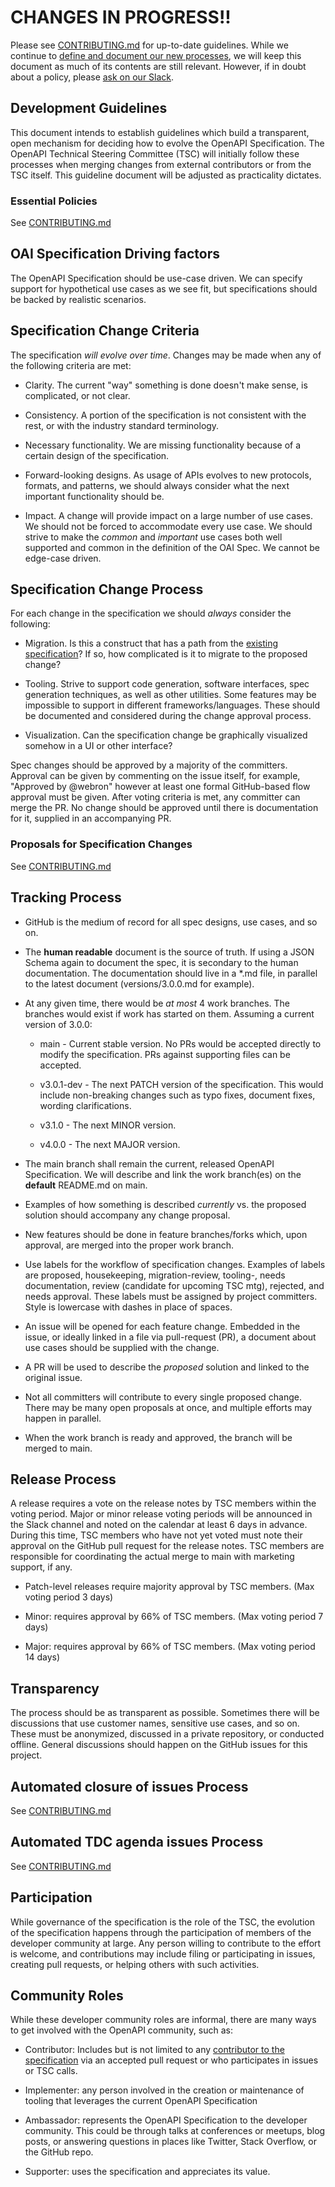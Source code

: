 # CHANGES IN PROGRESS!!

Please see [CONTRIBUTING.md](CONTRIBUTING.md) for up-to-date guidelines.  While we continue to [define and document our new processes](https://github.com/orgs/OAI/projects/5), we will keep this document as much of its contents are still relevant.  However, if in doubt about a policy, please [ask on our Slack](https://communityinviter.com/apps/open-api/openapi).

## Development Guidelines

This document intends to establish guidelines which build a transparent, open mechanism for deciding how to evolve the OpenAPI Specification. The OpenAPI Technical Steering Committee (TSC) will initially follow these processes when merging changes from external contributors or from the TSC itself. This guideline document will be adjusted as practicality dictates.

### Essential Policies

See [CONTRIBUTING.md](CONTRIBUTING.md)

## OAI Specification Driving factors

The OpenAPI Specification should be use-case driven. We can specify support for hypothetical use cases as we see fit, but specifications should be backed by realistic scenarios.

## Specification Change Criteria

The specification *will evolve over time*. Changes  may be made when any of the following criteria are met:

* Clarity. The current "way" something is done doesn't make sense, is complicated, or not clear.

* Consistency. A portion of the specification is not consistent with the rest, or with the industry standard terminology.

* Necessary functionality. We are missing functionality because of a certain design of the specification.

* Forward-looking designs. As usage of APIs evolves to new protocols, formats, and patterns, we should always consider what the next important functionality should be.

* Impact. A change will provide impact on a large number of use cases. We should not be forced to accommodate every use case. We should strive to make the *common* and *important* use cases both well supported and common in the definition of the OAI Spec. We cannot be edge-case driven.

## Specification Change Process

For each change in the specification we should *always* consider the following:

* Migration. Is this a construct that has a path from the [existing specification](https://github.com/OAI/OpenAPI-Specification/releases)? If so, how complicated is it to migrate to the proposed change?

* Tooling. Strive to support code generation, software interfaces, spec generation techniques, as well as other utilities. Some features may be impossible to support in different frameworks/languages. These should be documented and considered during the change approval process.

* Visualization. Can the specification change be graphically visualized somehow in a UI or other interface?

Spec changes should be approved by a majority of the committers. Approval can be given by commenting on the issue itself, for example, "Approved by @webron" however at least one formal GitHub-based  flow approval must be given. After voting criteria is met, any committer can merge the PR. No change should be approved until there is documentation for it, supplied in an accompanying PR. 

### Proposals for Specification Changes

See [CONTRIBUTING.md](CONTRIBUTING.md)

## Tracking Process

* GitHub is the medium of record for all spec designs, use cases, and so on.

* The **human readable** document is the source of truth. If using a JSON Schema again to document the spec, it is secondary to the human documentation. The documentation should live in a *.md file, in parallel to the latest document (versions/3.0.0.md for example).

* At any given time, there would be *at most* 4 work branches. The branches would exist if work has started on them. Assuming a current version of 3.0.0:

    * main - Current stable version. No PRs would be accepted directly to modify the specification. PRs against supporting files can be accepted.

    * v3.0.1-dev - The next PATCH version of the specification. This would include non-breaking changes such as typo fixes, document fixes, wording clarifications.

    * v3.1.0 - The next MINOR version.

    * v4.0.0 - The next MAJOR version.

* The main branch shall remain the current, released OpenAPI Specification. We will describe and link the work branch(es) on the **default** README.md on main.

* Examples of how something is described *currently* vs. the proposed solution should accompany any change proposal.

* New features should be done in feature branches/forks which, upon approval, are merged into the proper work branch.

* Use labels for the workflow of specification changes. Examples of labels are proposed, housekeeping, migration-review, tooling-, needs documentation, review (candidate for upcoming TSC mtg), rejected, and needs approval. These labels must be assigned by project committers. Style is lowercase with dashes in place of spaces.

* An issue will be opened for each feature change. Embedded in the issue, or ideally linked in a file via pull-request (PR), a document about use cases should be supplied with the change.

* A PR will be used to describe the *proposed* solution and linked to the original issue.

* Not all committers will contribute to every single proposed change. There may be many open proposals at once, and multiple efforts may happen in parallel.

* When the work branch is ready and approved, the branch will be merged to main.

## Release Process

A release requires a vote on the release notes by TSC members within the voting period. Major or minor release voting periods will be announced in the Slack channel and noted on the calendar at least 6 days in advance. During this time, TSC members who have not yet voted must note their approval on the GitHub pull request for the release notes. TSC members are responsible for coordinating the actual merge to main with marketing support, if any.

* Patch-level releases require majority approval by TSC members. (Max voting period 3 days)

* Minor: requires approval by 66% of TSC members. (Max voting period 7 days)

* Major: requires approval by 66% of TSC members. (Max voting period 14 days)

## Transparency

The process should be as transparent as possible. Sometimes there will be discussions that use customer names, sensitive use cases, and so on. These must be anonymized, discussed in a private repository, or conducted offline. General discussions should happen on the GitHub issues for this project.

## Automated closure of issues Process

See [CONTRIBUTING.md](CONTRIBUTING.md)

## Automated TDC agenda issues Process

See [CONTRIBUTING.md](CONTRIBUTING.md)

## Participation

While governance of the specification is the role of the TSC, the evolution of the specification happens through the participation of members of the developer community at large. Any person willing to contribute to the effort is welcome, and contributions may include filing or participating in issues, creating pull requests, or helping others with such activities.

## Community Roles

While these developer community roles are informal, there are many ways to get involved with the OpenAPI community, such as:

* Contributor: Includes but is not limited to any [contributor to the specification](https://github.com/OAI/OpenAPI-Specification/graphs/contributors) via an accepted pull request or who participates in issues or TSC calls.

* Implementer: any person involved in the creation or maintenance of tooling that leverages the current OpenAPI Specification

* Ambassador: represents the OpenAPI Specification to the developer community. This could be through talks at conferences or meetups, blog posts, or answering questions in places like Twitter, Stack Overflow, or the GitHub repo.

* Supporter: uses the specification and appreciates its value. 
